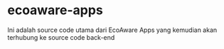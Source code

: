 # ecoaware-apps
Ini adalah source code utama dari EcoAware Apps yang kemudian akan terhubung ke source code back-end
